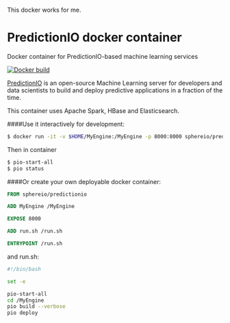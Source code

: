 This docker works for me.

# PredictionIO docker container
Docker container for PredictionIO-based machine learning services

[![Docker build](http://dockeri.co/image/sphereio/predictionio)](https://registry.hub.docker.com/u/sphereio/predictionio/)

[PredictionIO](https://prediction.io) is an open-source Machine Learning
server for developers and data scientists to build and deploy predictive
applications in a fraction of the time.

This container uses Apache Spark, HBase and Elasticsearch.

####Use it interactively for development:

```Bash
$ docker run -it -v $HOME/MyEngine:/MyEngine -p 8000:8000 sphereio/predictionio /bin/bash
```

Then in container 
```Bash
$ pio-start-all
$ pio status
```


####Or create your own deployable docker container:

```Dockerfile
FROM sphereio/predictionio

ADD MyEngine /MyEngine

EXPOSE 8000

ADD run.sh /run.sh

ENTRYPOINT /run.sh
```

and run.sh:

```Bash
#!/bin/bash

set -e

pio-start-all
cd /MyEngine
pio build --verbose
pio deploy
```
